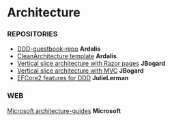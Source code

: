 # Architecture

### REPOSITORIES

* [DDD-guestbook-repo](https://github.com/ardalis/ddd-guestbook) **Ardalis**
* [CleanArchitecture template](https://github.com/ardalis/CleanArchitecture) **Ardalis**
* [Vertical slice architecture with Razor pages](https://github.com/jbogard/ContosoUniversityDotNetCore-Pages) **JBogard**
* [Vertical slice architecture with MVC](https://github.com/jbogard/ContosoUniversityDotNetCore) **JBogard**
* [EFCore2 features for DDD](https://github.com/julielerman/EFCore2DDD/tree/AdvancedPatterns) **JulieLerman**

### WEB
[Microsoft architecture-guides](https://dotnet.microsoft.com/learn/dotnet/architecture-guides) **Microsoft**
